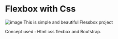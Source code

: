 # Flexbox with Css
![image](https://user-images.githubusercontent.com/25307894/141931495-0192c238-2af8-417e-b7ca-6c5dbecff840.png)
 This is simple and beautiful Flessbox project 
 
 Concept used :
 Html css flexbox and Bootstrap.
